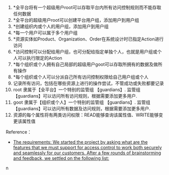 1. *全平台将有一个超级用户root可以存取平台内所有访问控制规则而不能存取任何数据
1. *全平台的超级用户root可以创建平台用户组，添加用户到用户组
1. *创建组织内或个人的用户组，添加用户到用户组
1. *每一个用户可以属于多个用户组
1. *资源实体如Product、Organization、Order在系统设计时已指定Action进行访问
1. *访问控制可以分配给用户组，也可分配给指定单独个人，也就是用户组或个人可以执行限定的Action
1. *每个组织或个人拥有自己局部的超级用户goot可以存取所拥有的数据及做所有操作
1. *每个组织或个人可以分派自己所有访问控制权限给自己用户组或个人
1. 记录所有访问，包括在哪些资源上进行的操作尝试，不管成功或失败都要记录
1. root 隶属于【全平台】一个特别的监管组 【guardians】. 监管组【guardians】可以访问所有访问规则，根据需要添加更多用户.
1. goot 隶属于【组织或个人】一个特别的监管组 【guardians】. 监管组【guardians】可以访问所有数据及访问规则，根据需要添加更多用户.
1. 资源的每个属性将有两类访问权限：READ能够查询该属性值、WRITE能够变更该属性值

Reference：
- [The requirements: We started the project by asking what are the features that we must support for access control to work both securely and seamlessly for our customers. After a few rounds of brainstorming and feedback, we settled on the following list:](https://blog.dgraph.io/post/access-control-in-dgraph/)


n